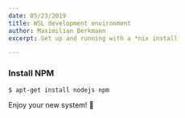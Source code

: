 ```yaml
---
date: 05/23/2019
title: WSL development environment
author: Maximilian Berkmann
excerpt: Get up and running with a *nix install

---
```

### Install NPM

    $ apt-get install nodejs npm

Enjoy your new system! 🎉
